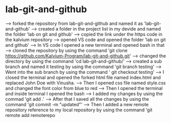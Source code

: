 # lab-git-and-github
--> forked the repository from lab-git-and-github and named it as 'lab-git-and-github'
--> created a folder in the project list in my devide and named the folder 'lab on git and github'
--> copied the link under the https code in the kalvium repository
--> opened VS code and opened the folder 'lab on git and github'
--> In VS code I opened a new terminal and opened bash in that 
--> cloned the repository by using the command 'git clone https://github.com/Kalvium-Program/lab-git-and-github.git'
--> changed the directory by using the command 'cd lab-git-and-github/'
--> created a sub branch and named it testing by using the command 'git branch testing'
--> Went into the sub branch by using the command ' git checkout testing'
--> I closed the terminal and opened the forked html file named index.html and replaced John Doe with Vinusha.
--> Then I opened css file named style.css and changed the font color from blue to red
--> Then I opened the terminal and inside terminal I opened the bash 
--> I added my changes by using the commad 'git add .'
--> After that I saved all the changes by using the command 'git commit -m "updated"'
--> Then I added a new remote repository reference to my local repository by using the command 'git remote add remoterepo 
